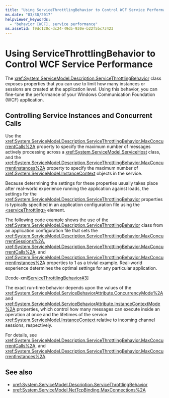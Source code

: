 ```yaml
---
title: "Using ServiceThrottlingBehavior to Control WCF Service Performance"
ms.date: "03/30/2017"
helpviewer_keywords: 
  - "behavior [WCF], service performance"
ms.assetid: f9dc120c-dc24-49d5-930e-b22f5bc73423
---
```

# Using ServiceThrottlingBehavior to Control WCF Service Performance
The <xref:System.ServiceModel.Description.ServiceThrottlingBehavior> class exposes properties that you can use to limit how many instances or sessions are created at the application level. Using this behavior, you can fine-tune the performance of your Windows Communication Foundation (WCF) application.  
  
## Controlling Service Instances and Concurrent Calls  
 Use the <xref:System.ServiceModel.Description.ServiceThrottlingBehavior.MaxConcurrentCalls%2A> property to specify the maximum number of messages actively processing across a <xref:System.ServiceModel.ServiceHost> class, and the <xref:System.ServiceModel.Description.ServiceThrottlingBehavior.MaxConcurrentInstances%2A> property to specify the maximum number of <xref:System.ServiceModel.InstanceContext> objects in the service.  
  
 Because determining the settings for these properties usually takes place after real-world experience running the application against loads, the settings for the <xref:System.ServiceModel.Description.ServiceThrottlingBehavior> properties is typically specified in an application configuration file using the [\<serviceThrottling>](../../../../docs/framework/configure-apps/file-schema/wcf/servicethrottling.md) element.  
  
 The following code example shows the use of the <xref:System.ServiceModel.Description.ServiceThrottlingBehavior> class from an application configuration file that sets the <xref:System.ServiceModel.Description.ServiceThrottlingBehavior.MaxConcurrentSessions%2A>, <xref:System.ServiceModel.Description.ServiceThrottlingBehavior.MaxConcurrentCalls%2A>, and <xref:System.ServiceModel.Description.ServiceThrottlingBehavior.MaxConcurrentInstances%2A> properties to 1 as a trivial example. Real-world experience determines the optimal settings for any particular application.  
  
 [!code-xml[ServiceThrottlingBehavior#3](../../../../samples/snippets/csharp/VS_Snippets_CFX/servicethrottlingbehavior/cs/hostapplication.exe.config#3)]  
  
 The exact run-time behavior depends upon the values of the <xref:System.ServiceModel.ServiceBehaviorAttribute.ConcurrencyMode%2A> and <xref:System.ServiceModel.ServiceBehaviorAttribute.InstanceContextMode%2A> properties, which control how many messages can execute inside an operation at once and the lifetimes of the service <xref:System.ServiceModel.InstanceContext> relative to incoming channel sessions, respectively.  
  
 For details, see <xref:System.ServiceModel.Description.ServiceThrottlingBehavior.MaxConcurrentCalls%2A>, and <xref:System.ServiceModel.Description.ServiceThrottlingBehavior.MaxConcurrentInstances%2A>.  
  
## See also

- <xref:System.ServiceModel.Description.ServiceThrottlingBehavior>
- <xref:System.ServiceModel.NetTcpBinding.MaxConnections%2A>
